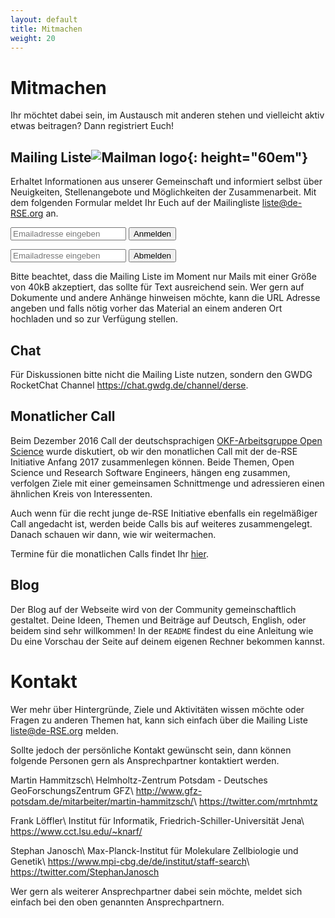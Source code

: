 ```yaml
---
layout: default
title: Mitmachen
weight: 20
---        
```


# Mitmachen

Ihr möchtet dabei sein, im Austausch mit anderen stehen und vielleicht 
aktiv etwas beitragen? Dann registriert Euch!

## Mailing Liste![Mailman logo](../assets/img/site/logo_mailman.jpg){: height="60em"}

Erhaltet Informationen aus unserer Gemeinschaft und informiert selbst 
über Neuigkeiten, Stellenangebote und Möglichkeiten der Zusammenarbeit.
Mit dem folgenden Formular meldet Ihr Euch auf der Mailingliste 
liste@de-RSE.org an.

<form method="POST" action="https://ml-cgn04.ispgateway.de/mailman/subscribe/liste_de-rse.org">
  <div class="form-group">
    <input name="email" value="" type="email" placeholder="Emailadresse eingeben">
    <button type="submit" class="btn btn-primary">Anmelden</button>
  </div>
</form>
<form method="POST" action="https://ml-cgn04.ispgateway.de/mailman/options/liste_de-rse.org">
  <div class="form-group">
    <input name="email" value="" type="email" placeholder="Emailadresse eingeben">
    <input name="unsubconfirm" type="hidden" value="1">
    <button type="submit" name="unsub" class="btn btn-primary">Abmelden</button>
  </div>
</form>

Bitte beachtet, dass die Mailing Liste im Moment nur Mails mit einer Größe von 
40kB akzeptiert, das sollte für Text ausreichend sein. Wer gern auf Dokumente 
und andere Anhänge hinweisen möchte, kann die URL Adresse angeben und falls nötig 
vorher das Material an einem anderen Ort hochladen und so zur Verfügung stellen.

## Chat

Für Diskussionen bitte nicht die Mailing Liste nutzen, sondern den GWDG RocketChat Channel
<https://chat.gwdg.de/channel/derse>.

## Monatlicher Call

Beim Dezember 2016 Call der deutschsprachigen 
[OKF-Arbeitsgruppe Open Science](http://www.ag-openscience.de/)
wurde diskutiert, ob wir den monatlichen Call 
mit der de-RSE Initiative Anfang 2017 zusammenlegen können. Beide Themen, Open Science 
und Research Software Engineers, hängen eng zusammen, verfolgen Ziele mit einer 
gemeinsamen Schnittmenge und adressieren einen ähnlichen Kreis von Interessenten.

Auch wenn für die recht junge de-RSE Initiative ebenfalls ein regelmäßiger Call angedacht 
ist, werden beide Calls bis auf weiteres zusammengelegt. 
Danach schauen wir dann, wie wir weitermachen.

Termine für die monatlichen Calls findet Ihr [hier](https://pad.okfn.de/p/openscience-ag-master-pad).

## Blog

Der Blog auf der Webseite wird von der Community gemeinschaftlich gestaltet.
Deine Ideen, Themen und Beiträge auf Deutsch, English, oder beidem sind sehr willkommen!
In der `README` findest du eine Anleitung wie Du eine Vorschau der Seite auf deinem eigenen Rechner bekommen kannst.

# Kontakt

Wer mehr über Hintergründe, Ziele und Aktivitäten wissen möchte oder Fragen zu 
anderen Themen hat, kann sich einfach über die Mailing Liste liste@de-RSE.org melden.

Sollte jedoch der persönliche Kontakt gewünscht sein, dann können folgende Personen 
gern als Ansprechpartner kontaktiert werden.

Martin Hammitzsch\\
Helmholtz-Zentrum Potsdam - Deutsches GeoForschungsZentrum GFZ\\
<http://www.gfz-potsdam.de/mitarbeiter/martin-hammitzsch/>\\
<https://twitter.com/mrtnhmtz>

Frank Löffler\\
Institut für Informatik, Friedrich-Schiller-Universität Jena\\
<https://www.cct.lsu.edu/~knarf/>  

Stephan Janosch\\
Max-Planck-Institut für Molekulare Zellbiologie und Genetik\\
<https://www.mpi-cbg.de/de/institut/staff-search>\\
<https://twitter.com/StephanJanosch>

Wer gern als weiterer Ansprechpartner dabei sein möchte, 
meldet sich einfach bei den oben genannten Ansprechpartnern.
